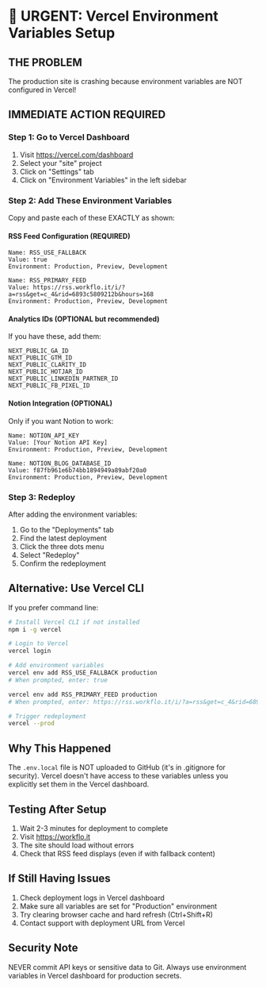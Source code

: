 # 🚨 URGENT: Vercel Environment Variables Setup

## THE PROBLEM
The production site is crashing because environment variables are NOT configured in Vercel!

## IMMEDIATE ACTION REQUIRED

### Step 1: Go to Vercel Dashboard
1. Visit https://vercel.com/dashboard
2. Select your "site" project
3. Click on "Settings" tab
4. Click on "Environment Variables" in the left sidebar

### Step 2: Add These Environment Variables

Copy and paste each of these EXACTLY as shown:

#### RSS Feed Configuration (REQUIRED)
```
Name: RSS_USE_FALLBACK
Value: true
Environment: Production, Preview, Development
```

```
Name: RSS_PRIMARY_FEED
Value: https://rss.workflo.it/i/?a=rss&get=c_4&rid=6893c5809212b&hours=168
Environment: Production, Preview, Development
```

#### Analytics IDs (OPTIONAL but recommended)
If you have these, add them:
```
NEXT_PUBLIC_GA_ID
NEXT_PUBLIC_GTM_ID
NEXT_PUBLIC_CLARITY_ID
NEXT_PUBLIC_HOTJAR_ID
NEXT_PUBLIC_LINKEDIN_PARTNER_ID
NEXT_PUBLIC_FB_PIXEL_ID
```

#### Notion Integration (OPTIONAL)
Only if you want Notion to work:
```
Name: NOTION_API_KEY
Value: [Your Notion API Key]
Environment: Production, Preview, Development

Name: NOTION_BLOG_DATABASE_ID
Value: f87fb961e6b74bb1894949a89abf20a0
Environment: Production, Preview, Development
```

### Step 3: Redeploy
After adding the environment variables:
1. Go to the "Deployments" tab
2. Find the latest deployment
3. Click the three dots menu
4. Select "Redeploy"
5. Confirm the redeployment

## Alternative: Use Vercel CLI

If you prefer command line:

```bash
# Install Vercel CLI if not installed
npm i -g vercel

# Login to Vercel
vercel login

# Add environment variables
vercel env add RSS_USE_FALLBACK production
# When prompted, enter: true

vercel env add RSS_PRIMARY_FEED production
# When prompted, enter: https://rss.workflo.it/i/?a=rss&get=c_4&rid=6893c5809212b&hours=168

# Trigger redeployment
vercel --prod
```

## Why This Happened

The `.env.local` file is NOT uploaded to GitHub (it's in .gitignore for security).
Vercel doesn't have access to these variables unless you explicitly set them in the Vercel dashboard.

## Testing After Setup

1. Wait 2-3 minutes for deployment to complete
2. Visit https://workflo.it
3. The site should load without errors
4. Check that RSS feed displays (even if with fallback content)

## If Still Having Issues

1. Check deployment logs in Vercel dashboard
2. Make sure all variables are set for "Production" environment
3. Try clearing browser cache and hard refresh (Ctrl+Shift+R)
4. Contact support with deployment URL from Vercel

## Security Note

NEVER commit API keys or sensitive data to Git. Always use environment variables in Vercel dashboard for production secrets.